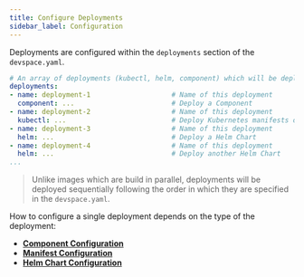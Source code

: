 ```yaml
---
title: Configure Deployments
sidebar_label: Configuration
---
```


Deployments are configured within the `deployments` section of the `devspace.yaml`.
```yaml
# An array of deployments (kubectl, helm, component) which will be deployed with DevSpace in the specified order
deployments:
- name: deployment-1                    # Name of this deployment
  component: ...                        # Deploy a Component
- name: deployment-2                    # Name of this deployment
  kubectl: ...                          # Deploy Kubernetes manifests or Kustomizations (using kubectl and kustomize)
- name: deployment-3                    # Name of this deployment
  helm: ...                             # Deploy a Helm Chart
- name: deployment-4                    # Name of this deployment
  helm: ...                             # Deploy another Helm Chart
...
```

> Unlike images which are build in parallel, deployments will be deployed sequentially following the order in which they are specified in the `devspace.yaml`.

How to configure a single deployment depends on the type of the deployment:
- [**Component Configuration**](/docs/cli/deployment/components/configuration/overview-specification)
- [**Manifest Configuration**](/docs/cli/deployment/kubernetes-manifests/configuration/overview-specification)
- [**Helm Chart Configuration**](/docs/cli/deployment/helm-charts/configuration/overview-specification)
